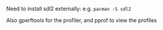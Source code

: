 Need to install sdl2 externally:
e.g. `pacman -S sdl2`

Also gperftools for the profiler, and pprof to view the profiles
